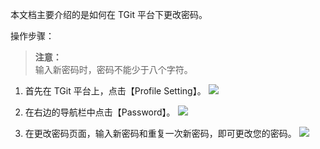 本文档主要介绍的是如何在 TGit 平台下更改密码。

操作步骤：

> **注意：**  
> 输入新密码时，密码不能少于八个字符。

1. 首先在 TGit 平台上，点击【Profile Setting】。
![](https://mc.qcloudimg.com/static/img/5522c138370e7c60d07018c345be3177/image.png)

2. 在右边的导航栏中点击【Password】。
![](https://mc.qcloudimg.com/static/img/99217a21ad6f347e91254283e95b413f/ChangePwd.png)

3. 在更改密码页面，输入新密码和重复一次新密码，即可更改您的密码。
![](https://mc.qcloudimg.com/static/img/da3d2995b5480c4d23373372b21893e7/savePwd.png)

